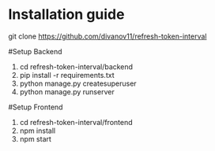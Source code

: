 # Installation guide

git clone https://github.com/divanov11/refresh-token-interval

#Setup Backend
1. cd refresh-token-interval/backend
2. pip install -r requirements.txt
3. python manage.py createsuperuser
4.  python manage.py runserver

#Setup Frontend

1. cd refresh-token-interval/frontend
2. npm install
3. npm start
 
